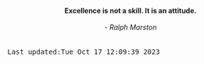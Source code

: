 
<div align="center"><b><span>Excellence is not a skill. It is an attitude. </span></b><br><br><i> - Ralph Marston</i></div>
<br><br><kbd>Last updated:Tue Oct 17 12:09:39 2023</kbd>